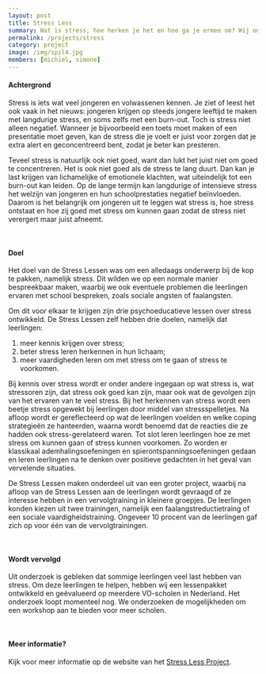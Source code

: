 ```yaml
---
layout: post
title: Stress Less
summary: Wat is stress, hoe herken je het en hoe ga je ermee om? Wij onderzoeken stress lessen en vaardigheidstrainingen voor leerlingen. 
permalink: /projects/stress
category: project
image: /img/spil4.jpg
members: [michiel, simone]
---
```


#### Achtergrond
Stress is iets wat veel jongeren en volwassenen kennen. 
Je ziet of leest het ook vaak in het nieuws: jongeren krijgen op steeds jongere leeftijd te maken met langdurige stress, en soms zelfs met een burn-out. 
Toch is stress niet alleen negatief. Wanneer je bijvoorbeeld een toets moet maken of een presentatie moet geven, kan de stress die je voelt er juist voor zorgen dat je extra alert en geconcentreerd bent, zodat je beter kan presteren. 

Teveel stress is natuurlijk ook niet goed, want dan lukt het juist niet om goed te concentreren. Het is ook niet goed als de stress te lang duurt. 
Dan kan je last krijgen van lichamelijke of emotionele klachten, wat uiteindelijk tot een burn-out kan leiden. 
Op de lange termijn kan langdurige of intensieve stress het welzijn van jongeren en hun schoolprestaties negatief beïnvloeden. 
Daarom is het belangrijk om jongeren uit te leggen wat stress is, hoe stress ontstaat en hoe zij goed met stress om kunnen gaan zodat de stress niet verergert maar juist afneemt.   

<br>

#### Doel
Het doel van de Stress Lessen was om een alledaags onderwerp bij de kop te pakken, namelijk stress. 
Dit wilden we op een normale manier bespreekbaar maken, waarbij we ook eventuele problemen die leerlingen ervaren met school bespreken, zoals sociale angsten of faalangsten. 

Om dit voor elkaar te krijgen zijn drie psychoeducatieve lessen over stress ontwikkeld. De Stress Lessen zelf hebben drie doelen, namelijk dat leerlingen: <br>
1) meer kennis krijgen over stress; <br>
2) beter stress leren herkennen in hun lichaam;  <br>
3) meer vaardigheden leren om met stress om te gaan of stress te voorkomen.  <br>

Bij kennis over stress wordt er onder andere ingegaan op wat stress is, wat stressoren zijn, dat stress ook goed kan zijn, maar ook wat de gevolgen zijn van het ervaren van te veel stress. 
Bij het herkennen van stress wordt een beetje stress opgewekt bij leerlingen door middel van stressspelletjes. 
Na afloop wordt er gereflecteerd op wat de leerlingen voelden en welke coping strategieën ze hanteerden, waarna wordt benoemd dat de reacties die ze hadden ook stress-gerelateerd waren. 
Tot slot leren leerlingen hoe ze met stress om kunnen gaan of stress kunnen voorkomen. Zo worden er klassikaal ademhalingsoefeningen en spierontspanningsoefeningen gedaan en leren leerlingen na te denken over positieve gedachten in het geval van vervelende situaties. 

De Stress Lessen maken onderdeel uit van een groter project, waarbij na afloop van de Stress Lessen aan de leerlingen wordt gevraagd of ze interesse hebben in een vervolgtraining in kleinere groepjes. 
De leerlingen konden kiezen uit twee trainingen, namelijk een faalangstreductietraing of een sociale vaardigheidstraining. 
Ongeveer 10 procent van de leerlingen gaf zich op voor één van de vervolgtrainingen. 

<br>

#### Wordt vervolgd
Uit onderzoek is gebleken dat sommige leerlingen veel last hebben van stress. 
Om deze leerlingen te helpen, hebben wij een lessenpakket ontwikkeld en geëvalueerd op meerdere VO-scholen in Nederland. 
Het onderzoek loopt momenteel nog. We onderzoeken de mogelijkheden om een workshop aan te bieden voor meer scholen. 

<br>

#### Meer informatie?
Kijk voor meer informatie op de website van het [Stress Less Project](https://gelijkekansenvooreendiversejeugd.nl/programmas-ouders/stress-less-project/). 
<br>

